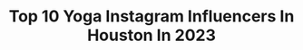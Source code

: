 ---
title: Top 10 Yoga Instagram Influencers In Houston In 2023
description: >-
  Find top yoga Instagram influencers in Houston in 2023. Most popular hashtags: #yoga #houston #houstonblogger #ad.
platform: Instagram
hits: 29
text_top: Discover the most popular Instagram influencers on inBeat.
text_bottom: Our search engine has 29 Instagram influencers like this in Houston, United States for you to work with.
profiles:
  - username: "missnicolecara"
    fullname: >-
      𝐍𝐢𝐜𝐨𝐥𝐞 𝐂𝐚𝐫𝐚 BLACK SWAN YOGA
    bio: >-
      🖤General Manager @blackswanyogahouston 📍Houston, TX Baby 💃🏼 Former NBA Dancer 🔗
    location: "United States"
    followers: 2550
    engagement: 912
    commentsToLikes: 0.054546
    id: ck8t039otqonr0j78jbtqw2jj
    verified: false
    hashtags: "#goofy, #dancehousefitness, #hookahut, #sameme"
  - username: "chubbystruggles"
    fullname: >-
      Alex Sundstrom
    bio: >-
      👗: Queer fat model 🪡: Crafty sewing queen 🌵: Plant and dog mama ❤️ Self-love, mental health, yoga 📍Houston, TX 📧: alexandriasundstrom@gmail.com
    location: "United States"
    followers: 34713
    engagement: 107
    commentsToLikes: 0.052317
    id: ck14kfgxqp9h30i19esmzrc35
    verified: false
    hashtags: "#visiblyfat, #athleta, #plussizeathleisure, #fatgirlsummer"
  - username: "sugarfacebakes"
    fullname: >-
      The Balanced Lifestyle Expert
    bio: >-
      Stacie|📚@amazon "The Best Damn Cook Book" Author + Founder Of SugarFaceBakes 🍪 Products, Live Yoga 📍 #houstontx @happywayau|HAPPYSTACIE 📌 I Can Help👇
    location: "United States"
    followers: 15692
    engagement: 316
    commentsToLikes: 0.778819
    id: ck14hyl7mcsfy0i196cx91yp1
    verified: false
    hashtags: "#homemadewithlove, #happywayau, #foodfood, #breadbaking"
  - username: "theresarockface"
    fullname: >-
      TheresaRockFace
    bio: >-
      National #IHeartRadio Alt/RockRadio Personality 10-3p • #Houston #Indy #Charlotte #Vegas #SaltLake #Portland #Omaha &beyond • theresa@iheartradio.com
    location: "United States"
    followers: 64464
    engagement: 136
    commentsToLikes: 0.040440
    id: ck5qd5bojtvvf0i116p6p0qnj
    verified: false
    hashtags: "#repost, #halloweenbash, #texas, #halloween"
  - username: "bboygermy"
    fullname: >-
      Jeremy G. Cheung | Houston, TX
    bio: >-
      👔 Men’s Fashion × 🌊 Movement x 🕶 Lifestyle 🏙 Houston, TX 🧑🏻‍💼: @germymedia ❖ : bboygermy@gmail.com ⤓ Learn Breaking! 🤸🏻 ✦ #germynation — ╿ 🇭🇰🇺🇸
    location: "United States"
    followers: 30186
    engagement: 93
    commentsToLikes: 0.138835
    id: ck0vyxk3769vd0i196fepe3g8
    verified: false
    hashtags: "#asianamerican, #martialarts, #onearm, #houstonblogger"
  - username: "natashgetslost"
    fullname: >-
      Natasha Ponciano Travel Yogi
    bio: >-
      Owner @lostlotusyoga Yoga Teacher RYT 500, E-RYT 200 ✨ Email for Private Yoga Inquiries
    location: "United States"
    followers: 4052
    engagement: 966
    commentsToLikes: 0.104763
    id: ck5q8sj1q7sb70i11nau3tbau
    verified: false
    hashtags: "#functionalwater, #owntheoneyou, #lostlotusyoga, #ad"
  - username: "tarik_rever"
    fullname: >-
      Tarik Rever
    bio: >-
      Them/They Official IG of Tarik Rêver. Singer songwriter. Spokesperson for Social Bleu. Model, equal rights activist, inventor for the disabled. VEGAN
    location: "United States"
    followers: 183618
    engagement: 400
    commentsToLikes: 0.051024
    id: ck13daddl4gmo0i19nq12223x
    verified: false
    hashtags: "#alt, #kawaii, #vampire, #artist"
  - username: "mashforooz"
    fullname: >-
      Mash Forooz
    bio: >-
      💗 Fashion | Beauty | Travel | Lifestyle ✈️: Napa 💌: mashforooz@gmail.com 📍Houston, TX 💫 Spread love everywhere you go. 🛍Shop my looks👇🏻
    location: "United States"
    followers: 89803
    engagement: 172
    commentsToLikes: 0.074480
    id: ck5zxzgnw8yc40i14gla49rhg
    verified: false
    hashtags: "#ad, #travelinfluencer, #hmxme, #chanelcaviar"
  - username: "ijanelleg"
    fullname: >-
      C H A N E L
    bio: >-
      Latina • Fitness • Lifestyle ★ Ga ✈️ Houston, Tx ★ @shopijanelleg ★ @blessedprotein/@ehplabs “CHANELBP” for 10% off🤍
    location: "United States"
    followers: 4758
    engagement: 1272
    commentsToLikes: 0.033808
    id: ckaozk7etm8rr0i78gf4zqsnr
    verified: false
    hashtags: "#fotd, #fitnessjourney, #workout, #ootd"
  - username: "xoxozennnifer"
    fullname: >-
      j e n🕊✨🌊🌱🤸🏽‍♀️
    bio: >-
      OF THE EARTH here 222 connect - houston | txst alum
    location: "United States"
    followers: 4716
    engagement: 1815
    commentsToLikes: 0.065075
    id: ckap1b40cttkq0i78ptkfrt17
    verified: false
    hashtags: "#sisters, #om, #love, #divinefeminine"
---